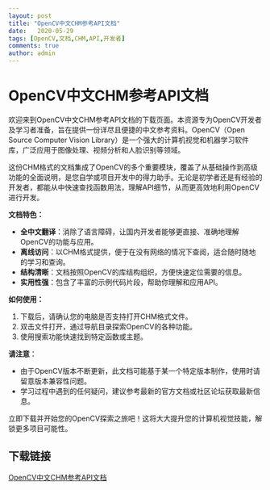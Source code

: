 ```yaml
---
layout: post
title: "OpenCV中文CHM参考API文档"
date:   2020-05-29
tags: [OpenCV,文档,CHM,API,开发者]
comments: true
author: admin
---
```

# OpenCV中文CHM参考API文档

欢迎来到OpenCV中文CHM参考API文档的下载页面。本资源专为OpenCV开发者及学习者准备，旨在提供一份详尽且便捷的中文参考资料。OpenCV（Open Source Computer Vision Library）是一个强大的计算机视觉和机器学习软件库，广泛应用于图像处理、视频分析和人脸识别等领域。

这份CHM格式的文档集成了OpenCV的多个重要模块，覆盖了从基础操作到高级功能的全面说明，是您自学或项目开发中的得力助手。无论是初学者还是有经验的开发者，都能从中快速查找函数用法，理解API细节，从而更高效地利用OpenCV进行开发。

**文档特色：**
- **全中文翻译**：消除了语言障碍，让国内开发者能够更直接、准确地理解OpenCV的功能与应用。
- **离线访问**：以CHM格式提供，便于在没有网络的情况下查阅，适合随时随地的学习和查询。
- **结构清晰**：文档按照OpenCV的库结构组织，方便快速定位需要的信息。
- **实用性强**：包含了丰富的示例代码片段，帮助你理解和应用API。

**如何使用：**
1. 下载后，请确认您的电脑是否支持打开CHM格式文件。
2. 双击文件打开，通过导航目录探索OpenCV的各种功能。
3. 使用搜索功能快速找到特定函数或主题。

**请注意**：
- 由于OpenCV版本不断更新，此文档可能基于某一个特定版本制作，使用时请留意版本兼容性问题。
- 学习过程中遇到的任何疑问，建议参考最新的官方文档或社区论坛获取最新信息。

立即下载并开始您的OpenCV探索之旅吧！这将大大提升您的计算机视觉技能，解锁更多项目可能性。

## 下载链接

[OpenCV中文CHM参考API文档](https://pan.quark.cn/s/1bb63e89c553)
